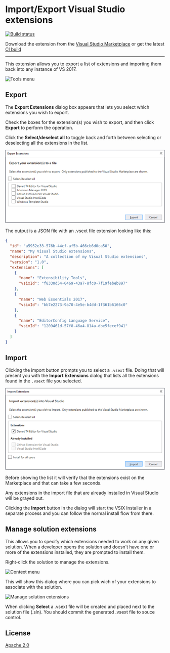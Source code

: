 
# Import/Export Visual Studio extensions

[![Build status](https://ci.appveyor.com/api/projects/status/hc78u7wnqya38mur?svg=true)](https://ci.appveyor.com/project/madskristensen/extensionpacktools)

Download the extension from the [Visual Studio Marketplace](https://marketplace.visualstudio.com/items?itemName=MadsKristensen.ExtensionManager) or get the latest [CI build](http://vsixgallery.com/extension/e83d71b8-8bfc-4e06-b145-b0388910c016/)

--------------------------------------

This extension allows you to export a list of extensions and importing them back into any instance of VS 2017.

![Tools menu](art/menu_tools.png)

## Export

The **Export Extensions** dialog box appears that lets you select which extensions you wish to export.

Check the boxes for the extension(s) you wish to export, and then click **Export** to perform the operation.

Click the **Select/deselect all** to toggle back and forth between selecting or deselecting all the extensions in the list.

![Export](art/export.png)

The output is a JSON file with an .vsext file extension looking like this:

```json
{
  "id": "a5952e33-576b-44cf-af5b-466cb6d0ca50",
  "name": "My Visual Studio extensions",
  "description": "A collection of my Visual Studio extensions",
  "version": "1.0",
  "extensions": [
    {
      "name": "Extensibility Tools",
      "vsixId": "f8330d54-0469-43a7-8fc0-7f19febeb897"
    },
    {
      "name": "Web Essentials 2017",
      "vsixId": "bb7e2273-9a70-4e5e-b4dd-1f361b6166c0"
    },
    {
      "name": "EditorConfig Language Service",
      "vsixId": "1209461d-57f8-46a4-814a-dbe5fecef941"
    }
  ]
}
```

## Import
Clicking the import button prompts you to select a `.vsext` file. Doing that will present you with the **Import Extensions** dialog that lists all the extensions found in the `.vsext` file you selected.

![Import](art/import.png)

Before showing the list it will verify that the extensions exist on the Marketplace and that can take a few seconds.

Any extensions in the import file that are already installed in Visual Studio will be grayed out.

Clicking the **Import** button in the dialog will start the VSIX Installer in a separate process and you can follow the normal install flow from there.

## Manage solution extensions
This allows you to specify which extensions needed to work on any given solution. When a developer opens the solution and doesn't have one or more of the extensions installed, they are prompted to install them.

Right-click the solution to manage the extensions.

![Context menu](art/context-menu.png)

This will show this dialog where you can pick wich of your extensions to associate with the solution.

![Manage solution extensions](art/manage-solution-extensions.png)

When clicking **Select** a .vsext file will be created and placed next to the solution file (.sln). You should commit the generated .vsext file to souce control.

## License
[Apache 2.0](LICENSE)

